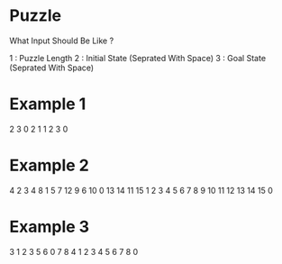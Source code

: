 # Puzzle
What Input Should Be Like ?

1 : Puzzle Length 
2 : Initial State (Seprated With Space)
3 : Goal State (Seprated With Space)

# Example 1
2 
3 0 2 1
1 2 3 0

# Example 2
4
2 3 4 8 1 5 7 12 9 6 10 0 13 14 11 15
1 2 3 4 5 6 7 8 9 10 11 12 13 14 15 0

# Example 3
3
1 2 3 5 6 0 7 8 4
1 2 3 4 5 6 7 8 0
